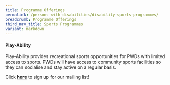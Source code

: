 ```yaml
---
title: Programme Offerings
permalink: /persons-with-disabilities/disability-sports-programmes/
breadcrumb: Programme Offerings
third_nav_title: Sports Programmes
variant: markdown
---
```


#### Play-Ability
Play-Ability provides recreational sports opportunities for PWDs with limited access to sports. PWDs will have access to community sports facilities so they can socialise and stay active on a regular basis. 


Click **[here](https://form.gov.sg/606c1a0b1c08cf0012b2139d)** to sign up for our mailing list!